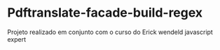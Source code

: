# Pdftranslate-facade-build-regex
Projeto realizado em conjunto com o curso do Erick wendeld javascript expert
